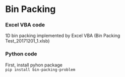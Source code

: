 # Bin Packing

### Excel VBA code
1D bin packing implemented by Excel VBA (Bin Packing Test_20171201_1.xlsb)

### Python code
First, install pyhon package<br>
`pip install bin-packing-problem`

